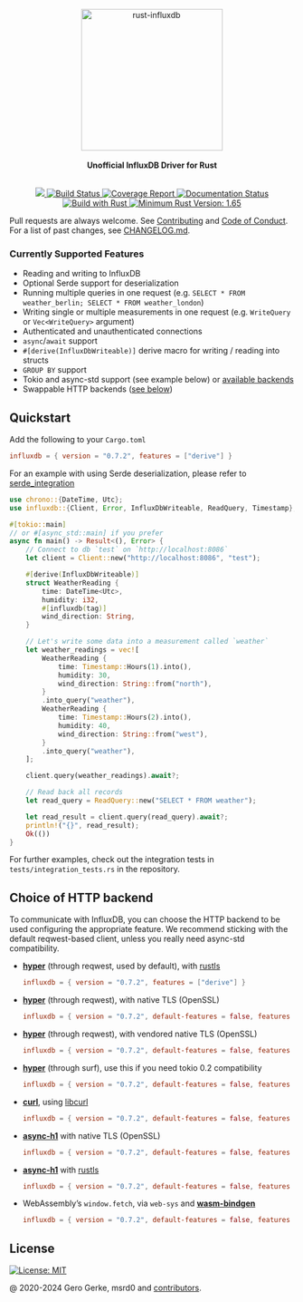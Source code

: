 <div align="center">
    <br/>
    <img
        alt="rust-influxdb"
        src="https://i.imgur.com/4k7l8XJ.png"
        width=250px />
    <br/>
    <br/>
    <strong>Unofficial InfluxDB Driver for Rust</strong>
</div>
<br/>
<p align="center">
    <a href="https://crates.io/crates/influxdb">
        <img src="https://img.shields.io/crates/v/influxdb.svg"/>
    </a>
    <a href="https://github.com/influxdb-rs/influxdb-rust/actions/workflows/rust.yml">
        <img src="https://github.com/influxdb-rs/influxdb-rust/actions/workflows/rust.yml/badge.svg" alt='Build Status' />
    </a>
    <a href="https://influxdb-rs.github.io/influxdb-rust/tarpaulin-report.html">
        <img src="https://influxdb-rs.github.io/influxdb-rust/coverage.svg" alt="Coverage Report" />
    </a>
    <a href="https://docs.rs/influxdb">
        <img src="https://docs.rs/influxdb/badge.svg" alt='Documentation Status' />
    </a>
    <a href="https://www.rust-lang.org/en-US/">
        <img src="https://img.shields.io/badge/Made%20with-Rust-orange.svg" alt='Build with Rust' />
    </a>
    <a href="https://blog.rust-lang.org/2022/11/03/Rust-1.65.0.html">
        <img src="https://img.shields.io/badge/rustc-1.65+-yellow.svg" alt='Minimum Rust Version: 1.65' />
    </a>
</p>

Pull requests are always welcome. See [Contributing][__link0] and [Code of Conduct][__link1]. For a list of past changes, see [CHANGELOG.md][__link2].

### Currently Supported Features

* Reading and writing to InfluxDB
* Optional Serde support for deserialization
* Running multiple queries in one request (e.g. `SELECT * FROM weather_berlin; SELECT * FROM weather_london`)
* Writing single or multiple measurements in one request (e.g. `WriteQuery` or `Vec<WriteQuery>` argument)
* Authenticated and unauthenticated connections
* `async`/`await` support
* `#[derive(InfluxDbWriteable)]` derive macro for writing / reading into structs
* `GROUP BY` support
* Tokio and async-std support (see example below) or [available backends][__link3]
* Swappable HTTP backends ([see below](#Choice-of-HTTP-backend))

## Quickstart

Add the following to your `Cargo.toml`

```toml
influxdb = { version = "0.7.2", features = ["derive"] }
```

For an example with using Serde deserialization, please refer to [serde_integration][__link4]

```rust
use chrono::{DateTime, Utc};
use influxdb::{Client, Error, InfluxDbWriteable, ReadQuery, Timestamp};

#[tokio::main]
// or #[async_std::main] if you prefer
async fn main() -> Result<(), Error> {
    // Connect to db `test` on `http://localhost:8086`
    let client = Client::new("http://localhost:8086", "test");

    #[derive(InfluxDbWriteable)]
    struct WeatherReading {
        time: DateTime<Utc>,
        humidity: i32,
        #[influxdb(tag)]
        wind_direction: String,
    }

    // Let's write some data into a measurement called `weather`
    let weather_readings = vec![
        WeatherReading {
            time: Timestamp::Hours(1).into(),
            humidity: 30,
            wind_direction: String::from("north"),
        }
        .into_query("weather"),
        WeatherReading {
            time: Timestamp::Hours(2).into(),
            humidity: 40,
            wind_direction: String::from("west"),
        }
        .into_query("weather"),
    ];

    client.query(weather_readings).await?;

    // Read back all records
    let read_query = ReadQuery::new("SELECT * FROM weather");

    let read_result = client.query(read_query).await?;
    println!("{}", read_result);
    Ok(())
}
```

For further examples, check out the integration tests in `tests/integration_tests.rs`
in the repository.

## Choice of HTTP backend

To communicate with InfluxDB, you can choose the HTTP backend to be used configuring the appropriate feature. We recommend sticking with the default reqwest-based client, unless you really need async-std compatibility.

* **[hyper][__link5]** (through reqwest, used by default), with [rustls][__link6]
  ```toml
  influxdb = { version = "0.7.2", features = ["derive"] }
  ```

* **[hyper][__link7]** (through reqwest), with native TLS (OpenSSL)
  ```toml
  influxdb = { version = "0.7.2", default-features = false, features = ["derive", "serde", "reqwest-client-native-tls"] }
  ```

* **[hyper][__link8]** (through reqwest), with vendored native TLS (OpenSSL)
  ```toml
  influxdb = { version = "0.7.2", default-features = false, features = ["derive", "serde", "reqwest-client-native-tls-vendored"] }
  ```

* **[hyper][__link9]** (through surf), use this if you need tokio 0.2 compatibility
  ```toml
  influxdb = { version = "0.7.2", default-features = false, features = ["derive", "serde", "hyper-client"] }
  ```

* **[curl][__link10]**, using [libcurl][__link11]
  ```toml
  influxdb = { version = "0.7.2", default-features = false, features = ["derive", "serde", "curl-client"] }
  ```

* **[async-h1][__link12]** with native TLS (OpenSSL)
  ```toml
  influxdb = { version = "0.7.2", default-features = false, features = ["derive", "serde", "h1-client"] }
  ```

* **[async-h1][__link13]** with [rustls][__link14]
  ```toml
  influxdb = { version = "0.7.2", default-features = false, features = ["derive", "serde", "h1-client-rustls"] }
  ```

* WebAssembly’s `window.fetch`, via `web-sys` and **[wasm-bindgen][__link15]**
  ```toml
  influxdb = { version = "0.7.2", default-features = false, features = ["derive", "serde", "wasm-client"] }
  ```

## License

[![License: MIT](https://img.shields.io/badge/License-MIT-yellow.svg)][__link16]


@ 2020-2024 Gero Gerke, msrd0 and [contributors].

 [contributors]: https://github.com/influxdb-rs/influxdb-rust/graphs/contributors
 [__cargo_doc2readme_dependencies_info]: ggGkYW0BYXSEG_RDmlyxxvyrG0rwcLBKoYdvG5It9hbWNgjUGzjD8iBYfsFFYXKEG1LaAVLASZMqG5J2qfpyCvbMG_Rohh5BobOmG0DqLv5454SZYWSBgmhpbmZsdXhkYmUwLjcuMg
 [__link0]: https://github.com/influxdb-rs/influxdb-rust/blob/main/CONTRIBUTING.md
 [__link1]: https://github.com/influxdb-rs/influxdb-rust/blob/main/CODE_OF_CONDUCT.md
 [__link10]: https://github.com/alexcrichton/curl-rust
 [__link11]: https://curl.se/libcurl/
 [__link12]: https://github.com/http-rs/async-h1
 [__link13]: https://github.com/http-rs/async-h1
 [__link14]: https://github.com/ctz/rustls
 [__link15]: https://github.com/rustwasm/wasm-bindgen
 [__link16]: https://opensource.org/licenses/MIT
 [__link2]: https://github.com/influxdb-rs/influxdb-rust/blob/main/CHANGELOG.md
 [__link3]: https://github.com/influxdb-rs/influxdb-rust/blob/main/influxdb/Cargo.toml
 [__link4]: https://docs.rs/influxdb/0.7.2/influxdb/?search=integrations::serde_integration
 [__link5]: https://github.com/hyperium/hyper
 [__link6]: https://github.com/ctz/rustls
 [__link7]: https://github.com/hyperium/hyper
 [__link8]: https://github.com/hyperium/hyper
 [__link9]: https://github.com/hyperium/hyper

